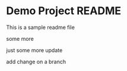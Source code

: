 # Demo Project README

This is a sample readme file


some more

just some more update

add change on a branch

